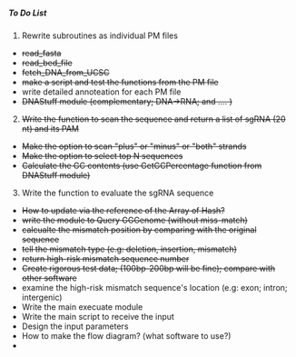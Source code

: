##### To Do List


1. Rewrite subroutines as individual PM files 
  * ~~read_fasta~~
  * ~~read_bed_file~~
  * ~~fetch_DNA_from_UCSC~~
  * ~~make a script and test the functions from the PM file~~
  * write detailed annoteation for each PM file
  * ~~DNAStuff module (complementary; DNA->RNA; and .... )~~
  
2. ~~Write the function to scan the sequence and return a list of sgRNA (20 nt) and its PAM~~
  * ~~Make the option to scan "plus" or "minus" or "both" strands~~
  * ~~Make the option to select top N sequences~~
  * ~~Calculate the GC contents (use GetGCPercentage function from DNAStuff module)~~

3. Write the function to evaluate the sgRNA sequence 
  * ~~How to update via the reference of the Array of Hash?~~
  * ~~write the module to Query GGGenome (without miss-match)~~ 
  * ~~calcualte the mismatch position by comparing with the original sequence~~
  * ~~tell the mismatch type (e.g: deletion, insertion, mismatch)~~
  * ~~return high-risk mismatch sequence number~~
  * ~~Create rigorous test data; (100bp-200bp will be fine); compare with other software~~
  * examine the high-risk mismatch sequence's location (e.g: exon; intron; intergenic)
  * Write the main execuate module
  * Write the main script to receive the input
  * Design the input parameters
  * How to make the flow diagram? (what software to use?)
  * 